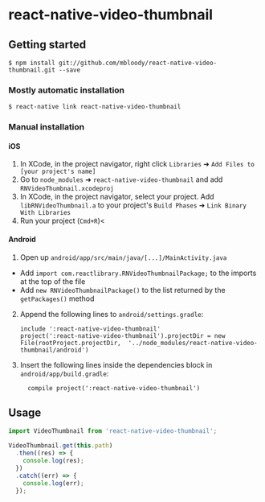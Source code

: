 
# react-native-video-thumbnail

## Getting started

`$ npm install git://github.com/mbloody/react-native-video-thumbnail.git --save`

### Mostly automatic installation

`$ react-native link react-native-video-thumbnail`

### Manual installation


#### iOS

1. In XCode, in the project navigator, right click `Libraries` ➜ `Add Files to [your project's name]`
2. Go to `node_modules` ➜ `react-native-video-thumbnail` and add `RNVideoThumbnail.xcodeproj`
3. In XCode, in the project navigator, select your project. Add `libRNVideoThumbnail.a` to your project's `Build Phases` ➜ `Link Binary With Libraries`
4. Run your project (`Cmd+R`)<

#### Android

1. Open up `android/app/src/main/java/[...]/MainActivity.java`
  - Add `import com.reactlibrary.RNVideoThumbnailPackage;` to the imports at the top of the file
  - Add `new RNVideoThumbnailPackage()` to the list returned by the `getPackages()` method
2. Append the following lines to `android/settings.gradle`:
  	```
  	include ':react-native-video-thumbnail'
  	project(':react-native-video-thumbnail').projectDir = new File(rootProject.projectDir, 	'../node_modules/react-native-video-thumbnail/android')
  	```
3. Insert the following lines inside the dependencies block in `android/app/build.gradle`:
  	```
      compile project(':react-native-video-thumbnail')
  	```


## Usage
```javascript
import VideoThumbnail from 'react-native-video-thumbnail';

VideoThumbnail.get(this.path)
  .then((res) => {
    console.log(res);
  })
  .catch((err) => {
    console.log(err);
  });

```
